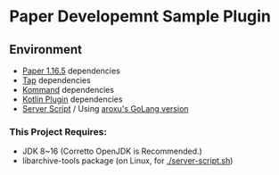 # Paper Developemnt Sample Plugin

## Environment

- [Paper 1.16.5](https://papermc.io/downloads) dependencies
- [Tap](https://github.com/monun/tap) dependencies
- [Kommand](https://github.com/monun/kommand/) dependencies
- [Kotlin Plugin](https://github.com/monun/kotlin-plugin) dependencies
- [Server Script](https://github.com/monun/server-script) / Using [aroxu's GoLang version](https://github.com/aroxu/server-script/)

### This Project Requires:

- JDK 8~16 (Corretto OpenJDK is Recommended.)
- libarchive-tools package (on Linux, for [./server-script.sh](./server-script.sh))